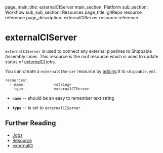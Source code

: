 page_main_title: externalCIServer
main_section: Platform
sub_section: Workflow
sub_sub_section: Resources
page_title: gitRepo resource reference
page_description: externalCIServer resource reference

# externalCIServer
`externalCIServer` is used to connect any external pipelines to Shippable Assembly Lines. This resource is the root resource which is used to update status of [externalCI](/platform/workflow/job/externalci) jobs.

You can create a `externalCIServer` resource by [adding](/platform/tutorial/workflow/crud-resource#adding) it to `shippable.yml`.


```
resources:
  - name:             <string>
    type:             externalCIServer
```

* **`name`** -- should be an easy to remember text string

* **`type`** -- is set to `externalCIServer`

## Further Reading
* [Jobs](/platform/workflow/job/overview)
* [Resource](/platform/workflow/resource/overview)
* [externalCI](/platform/workflow/job/externalci)
